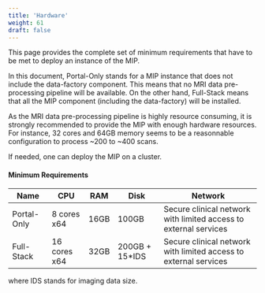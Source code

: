 ```yaml
---
title: 'Hardware'
weight: 61
draft: false
---
```


This page provides the complete set of minimum requirements that have to be met to deploy an instance of the MIP.

In this document, Portal-Only stands for a MIP instance that does not include the data-factory component. This means that no MRI data pre-processing pipeline will be available. On the other hand, Full-Stack means that all the MIP component (including the data-factory) will be installed.

As the MRI data pre-processing pipeline is highly resource consuming, it is strongly recommended to provide the MIP with enough hardware resources. For instance, 32 cores and 64GB memory seems to be a reasonnable configuration to process ~200 to ~400 scans.

If needed, one can deploy the MIP on a cluster.

#### Minimum Requirements

| Name        | CPU          | RAM  | Disk           | Network                                                          |
|-------------|--------------|------|----------------|------------------------------------------------------------------|
| Portal-Only | 8 cores x64  | 16GB | 100GB          | Secure clinical network with limited access to external services |
| Full-Stack  | 16 cores x64 | 32GB | 200GB + 15*IDS | Secure clinical network with limited access to external services |

where IDS stands for imaging data size.